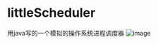 # littleScheduler
用java写的一个模拟的操作系统进程调度器
![image](https://user-images.githubusercontent.com/43578886/111406658-a6575d00-870d-11eb-869e-2ca03703b102.png)
